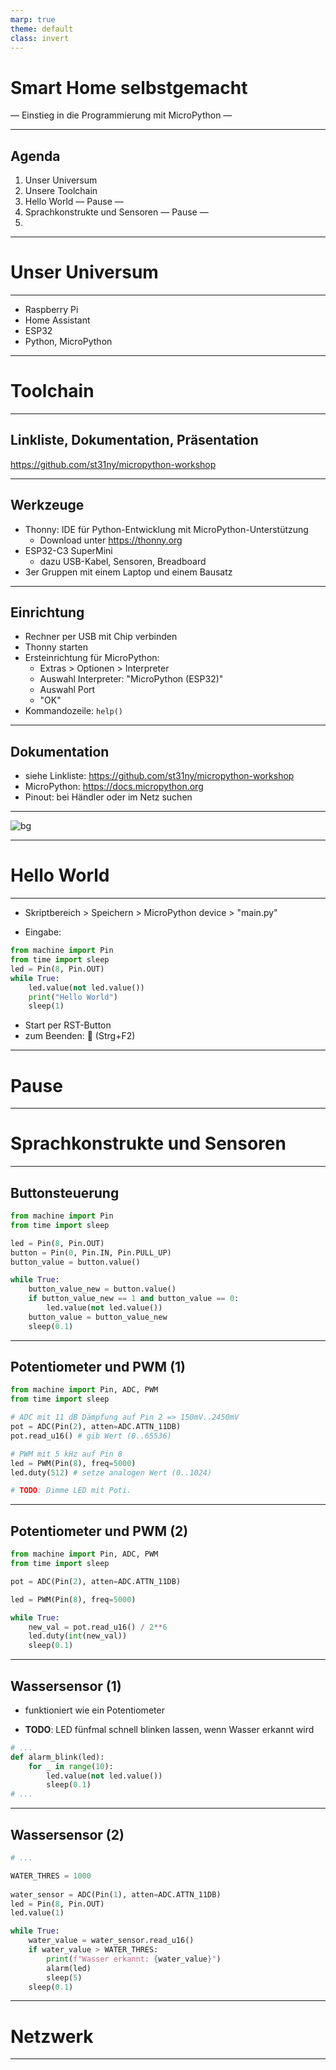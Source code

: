 ```yaml
---
marp: true
theme: default
class: invert
---
```


# Smart Home selbstgemacht
— Einstieg in die Programmierung mit MicroPython —

---

<!--
header: Workshop Micropython\n28.04.2024
paginate: true
-->

## Agenda

1. Unser Universum
1. Unsere Toolchain
1. Hello World
— Pause —
1. Sprachkonstrukte und Sensoren
— Pause —
1. 

---

# Unser Universum

<!--
footer: Unser Universum
-->

---


* Raspberry Pi
* Home Assistant
* ESP32
* Python, MicroPython

---

# Toolchain

<!--
footer: Toolchain
-->

---

## Linkliste, Dokumentation, Präsentation

https://github.com/st31ny/micropython-workshop

---

## Werkzeuge

- Thonny: IDE für Python-Entwicklung mit MicroPython-Unterstützung
    - Download unter https://thonny.org
- ESP32-C3 SuperMini
    - dazu USB-Kabel, Sensoren, Breadboard
- 3er Gruppen mit einem Laptop und einem Bausatz

---

## Einrichtung

<!-- zeigen! -->
- Rechner per USB mit Chip verbinden
- Thonny starten
- Ersteinrichtung für MicroPython:
    - Extras > Optionen > Interpreter
    - Auswahl Interpreter: "MicroPython (ESP32)"
    - Auswahl Port
    - "OK"
- Kommandozeile: `help()`

---

## Dokumentation

- siehe Linkliste: https://github.com/st31ny/micropython-workshop
- MicroPython: https://docs.micropython.org
- Pinout: bei Händler oder im Netz suchen

---

![bg](https://www.nologo.tech/assets/img/esp32/esp32c3supermini/esp32c3foot1.png)

<!-- relevant sind die GPIO-Nummern -->

---

# Hello World

<!--
footer: Hello World
-->

---

- Skriptbereich > Speichern > MicroPython device > "main.py"
* Eingabe:
```py
from machine import Pin
from time import sleep
led = Pin(8, Pin.OUT)
while True:
    led.value(not led.value())
    print("Hello World")
    sleep(1)
```
* Start per RST-Button
* zum Beenden: 🛑 (Strg+F2)

---

# Pause

---

# Sprachkonstrukte und Sensoren

<!--
footer: Sprachkonstrukte und Sensoren
-->

---

## Buttonsteuerung

```py
from machine import Pin
from time import sleep

led = Pin(8, Pin.OUT)
button = Pin(0, Pin.IN, Pin.PULL_UP)
button_value = button.value()

while True:
    button_value_new = button.value()
    if button_value_new == 1 and button_value == 0:
        led.value(not led.value())
    button_value = button_value_new
    sleep(0.1)
```
<!--
Sprachkonstrukte:
* Import
* Funktion
* Objekt
* While-Schleife
* If-Verzweigung (Bedingung, == Gleichheit)
* Zuweisung
-->

---

## Potentiometer und PWM (1)

<!--
interne Referenzspannung 1.1 V
-->
```py
from machine import Pin, ADC, PWM
from time import sleep

# ADC mit 11 dB Dämpfung auf Pin 2 => 150mV..2450mV
pot = ADC(Pin(2), atten=ADC.ATTN_11DB)
pot.read_u16() # gib Wert (0..65536)

# PWM mit 5 kHz auf Pin 8
led = PWM(Pin(8), freq=5000)
led.duty(512) # setze analogen Wert (0..1024)

# TODO: Dimme LED mit Poti.
```

<!--
Sprachkonstrukte:
* Kommentare
* benannte Parameter
-->

---

## Potentiometer und PWM (2)

```py
from machine import Pin, ADC, PWM
from time import sleep

pot = ADC(Pin(2), atten=ADC.ATTN_11DB)

led = PWM(Pin(8), freq=5000)

while True:
    new_val = pot.read_u16() / 2**6
    led.duty(int(new_val))
    sleep(0.1)
```

<!--
Sprachkonstrukte:
* mathematische Operatoren
* Casting, Datentypen
-->

---

## Wassersensor (1)

- funktioniert wie ein Potentiometer
* **TODO**: LED fünfmal schnell blinken lassen, wenn Wasser erkannt wird
```py
# ...
def alarm_blink(led):
    for _ in range(10):
        led.value(not led.value())
        sleep(0.1)
# ...
```

<!--
Sprachkonstrukte:
* for-Schleife
-->

---

## Wassersensor (2)

```py
# ...

WATER_THRES = 1000
        
water_sensor = ADC(Pin(1), atten=ADC.ATTN_11DB)
led = Pin(8, Pin.OUT)
led.value(1)

while True:
    water_value = water_sensor.read_u16()
    if water_value > WATER_THRES:
        print(f"Wasser erkannt: {water_value}")
        alarm(led)
        sleep(5)
    sleep(0.1)
```

<!--
Sprachkonstrukte:
* print mit f-string
* Konstante, Naming convention
-->

---

# Netzwerk

<!--
footer: Netzwerk
-->

---

